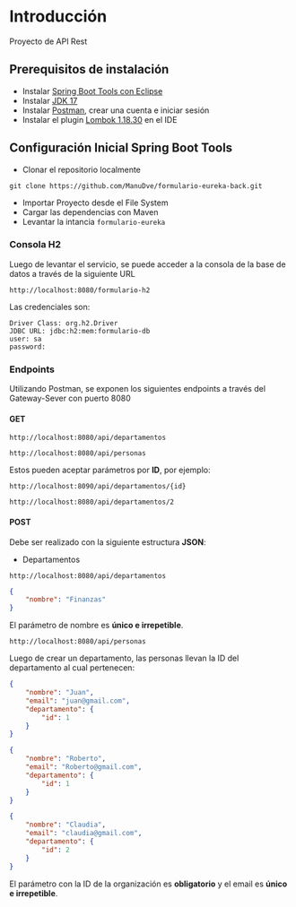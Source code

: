 # Introducción

Proyecto de API Rest

## Prerequisitos de instalación

- Instalar [Spring Boot Tools con Eclipse](https://spring.io/tools)
- Instalar [JDK 17](https://jdk.java.net/java-se-ri/17)
- Instalar [Postman](https://www.postman.com/downloads/), crear una cuenta e iniciar sesión
- Instalar el plugin [Lombok 1.18.30](https://mvnrepository.com/artifact/org.projectlombok/lombok/1.18.30) en el IDE

## Configuración Inicial Spring Boot Tools

- Clonar el repositorio localmente

```
git clone https://github.com/ManuDve/formulario-eureka-back.git
```

- Importar Proyecto desde el File System
- Cargar las dependencias con Maven
- Levantar la intancia `formulario-eureka`

### Consola H2

Luego de levantar el servicio, se puede acceder a la consola de la base de datos a través de la siguiente URL
```
http://localhost:8080/formulario-h2
```

Las credenciales son:
```
Driver Class: org.h2.Driver
JDBC URL: jdbc:h2:mem:formulario-db
user: sa
password: 
```

### Endpoints

Utilizando Postman, se exponen los siguientes endpoints a través del Gateway-Sever con puerto 8080

#### GET

```
http://localhost:8080/api/departamentos
```

```
http://localhost:8080/api/personas
```

Estos pueden aceptar parámetros por **ID**, por ejemplo:

```
http://localhost:8090/api/departamentos/{id}
```

```
http://localhost:8080/api/departamentos/2
```

#### POST

Debe ser realizado con la siguiente estructura **JSON**:

- Departamentos

```
http://localhost:8080/api/departamentos
```

```json
{
    "nombre": "Finanzas"
}
```

El parámetro de nombre es **único e irrepetible**.

```
http://localhost:8080/api/personas
```

Luego de crear un departamento, las personas llevan la ID del departamento al cual pertenecen:

```json
{
    "nombre": "Juan",
    "email": "juan@gmail.com",
    "departamento": {
        "id": 1
    }
}
```

```json
{
    "nombre": "Roberto",
    "email": "Roberto@gmail.com",
    "departamento": {
        "id": 1
    }
}
```
```json
{
    "nombre": "Claudia",
    "email": "claudia@gmail.com",
    "departamento": {
        "id": 2
    }
}
```

El parámetro con la ID de la organización es **obligatorio** y el email es **único e irrepetible**.
